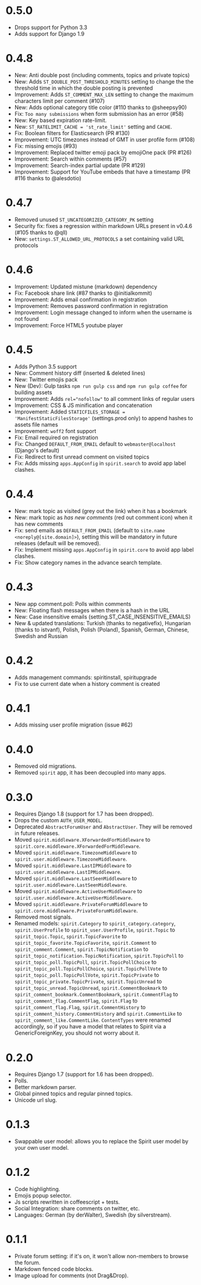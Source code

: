 0.5.0
==================

* Drops support for Python 3.3
* Adds support for Django 1.9

0.4.8
==================

* New: Anti double post (including comments, topics and private topics)
* New: Adds `ST_DOUBLE_POST_THRESHOLD_MINUTES` setting to change the
  the threshold time in which the double posting is prevented
* Improvement: Adds `ST_COMMENT_MAX_LEN` setting to change
  the maximum characters limit per comment (#107)
* New: Adds optional category title color (#110 thanks to @sheepsy90)
* Fix: `Too many submissions` when form submission has an error (#58)
* New: Key based expiration rate-limit.
* New: `ST_RATELIMIT_CACHE = 'st_rate_limit'` setting and `CACHE`.
* Fix: Boolean filters for Elasticsearch (PR #130)
* Improvement: UTC timezones instead of GMT in user profile form (#108)
* Fix: missing emojis (#93)
* Improvement: Replaced twitter emoji pack by emojiOne pack (PR #126)
* Improvement: Search within comments (#57)
* Improvement: Search-index partial update (PR #129)
* Improvement: Support for YouTube embeds that have a
  timestamp (PR #116 thanks to @alesdotio)

0.4.7
==================

* Removed unused `ST_UNCATEGORIZED_CATEGORY_PK` setting
* Security fix: fixes a regression within markdown
URLs present in v0.4.6 (#105 thanks to @qll)
* New: `settings.ST_ALLOWED_URL_PROTOCOLS` a set containing valid URL protocols

0.4.6
==================

* Improvement: Updated mistune (markdown) dependency
* Fix: Facebook share link (#87 thanks to @initialkommit)
* Improvement: Adds email confirmation in registration
* Improvement: Removes password confirmation in registration
* Improvement: Login message changed to inform when the username is not found
* Improvement: Force HTML5 youtube player

0.4.5
==================

* Adds Python 3.5 support
* New: Comment history diff (inserted & deleted lines)
* New: Twitter emojis pack
* New (Dev): Gulp tasks `npm run gulp css` and `npm run gulp coffee` for building assets
* Improvement: Adds `rel="nofollow"` to all comment links of regular users
* Improvement: CSS & JS minification and concatenation
* Improvement: Added `STATICFILES_STORAGE = 'ManifestStaticFilesStorage'` (settings.prod only) to
append hashes to assets file names
* Improvement: `woff2` font support
* Fix: Email required on registration
* Fix: Changed `DEFAULT_FROM_EMAIL` default to `webmaster@localhost` (Django's default)
* Fix: Redirect to first unread comment on visited topics
* Fix: Adds missing `apps.AppConfig` in `spirit.search` to avoid app label clashes.

0.4.4
==================

* New: mark topic as visited (grey out the link) when it has a bookmark
* New: mark topic as *has new comments* (red out comment icon) when it has new comments
* Fix: send emails as `DEFAULT_FROM_EMAIL` (default to `site.name <noreply@[site.domain]>`),
setting this will be mandatory in future releases (default will be removed).
* Fix: Implement missing `apps.AppConfig` in `spirit.core` to avoid app label clashes.
* Fix: Show category names in the advance search template.

0.4.3
==================

* New app comment.poll: Polls within comments
* New: Floating flash messages when there is a hash in the URL
* New: Case insensitive emails (setting.ST_CASE_INSENSITIVE_EMAILS)
* New & updated translations: Turkish (thanks to negativefix), Hungarian (thanks to istvanf),
Polish, Polish (Poland), Spanish, German, Chinese, Swedish and Russian

0.4.2
==================

* Adds management commands: spiritinstall, spiritupgrade
* Fix to use current date when a history comment is created

0.4.1
==================

* Adds missing user profile migration (issue #62)

0.4.0
==================

* Removed old migrations.
* Removed `spirit` app, it has been decoupled into many apps.

0.3.0
==================

* Requires Django 1.8 (support for 1.7 has been dropped).
* Drops the custom `AUTH_USER_MODEL`.
* Deprecated `AbstractForumUser` and `AbstractUser`. They will be removed in future releases.
* Moved `spirit.middleware.XForwardedForMiddleware` to `spirit.core.middleware.XForwardedForMiddleware`.
* Moved `spirit.middleware.TimezoneMiddleware` to `spirit.user.middleware.TimezoneMiddleware`.
* Moved `spirit.middleware.LastIPMiddleware` to `spirit.user.middleware.LastIPMiddleware`.
* Moved `spirit.middleware.LastSeenMiddleware` to `spirit.user.middleware.LastSeenMiddleware`.
* Moved `spirit.middleware.ActiveUserMiddleware` to `spirit.user.middleware.ActiveUserMiddleware`.
* Moved `spirit.middleware.PrivateForumMiddleware` to `spirit.core.middleware.PrivateForumMiddleware`.
* Removed most signals.
* Renamed models: `spirit.Category` to `spirit_category.category`, `spirit.UserProfile` to `spirit_user.UserProfile`, `spirit.Topic` to `spirit_topic.Topic`, `spirit.TopicFavorite` to `spirit_topic_favorite.TopicFavorite`, `spirit.Comment` to `spirit_comment.Comment`, `spirit.TopicNotification` to `spirit_topic_notification.TopicNotification`, `spirit.TopicPoll` to `spirit_topic_poll.TopicPoll`, `spirit.TopicPollChoice` to `spirit_topic_poll.TopicPollChoice`, `spirit.TopicPollVote` to `spirit_topic_poll.TopicPollVote`, `spirit.TopicPrivate` to `spirit_topic_private.TopicPrivate`, `spirit.TopicUnread` to `spirit_topic_unread.TopicUnread`, `spirit.CommentBookmark` to `spirit_comment_bookmark.CommentBookmark`, `spirit.CommentFlag` to `spirit_comment_flag.CommentFlag`, `spirit.Flag` to `spirit_comment_flag.Flag`, `spirit.CommentHistory` to `spirit_comment_history.CommentHistory` and `spirit.CommentLike` to `spirit_comment_like.CommentLike`. `ContentTypes` were renamed accordingly, so if you have a model that relates to Spirit via a GenericForeignKey, you should not worry about it.

0.2.0
==================

* Requires Django 1.7 (support for 1.6 has been dropped).
* Polls.
* Better markdown parser.
* Global pinned topics and regular pinned topics.
* Unicode url slug.

0.1.3
==================

* Swappable user model: allows you to replace the Spirit user model by your own user model.

0.1.2
==================

* Code highlighting.
* Emojis popup selector.
* Js scripts rewritten in coffeescript + tests.
* Social Integration: share comments on twitter, etc.
* Languages: German (by derWalter), Swedish (by silverstream).

0.1.1
==================

* Private forum setting: if it's on, it won't allow non-members to browse the forum.
* Markdown fenced code blocks.
* Image upload for comments (not Drag&Drop).
